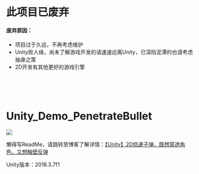 # 此项目已废弃

#### 废弃原因：
- 项目过于久远，不再考虑维护
- Unity败人缘，尚未了解游戏开发的请速速远离Unity，已深陷泥潭的也请考虑抽身之策
- 2D开发有其他更好的游戏引擎

<br>
<br>
<br>


# Unity_Demo_PenetrateBullet

<img src='https://github.com/Ls-Jan/Unity_Demo_PenetrateBullet/blob/main/RunningDisplay%5BMP4%2CGIF%2CPNG%5D/%E6%BC%94%E7%A4%BA%E8%A7%86%E9%A2%91.gif'/>

懒得写ReadMe，请跳转至博客了解详情：[【Unity】2D低速子弹，既想穿透角色，又想触壁反弹](https://blog.csdn.net/weixin_44733774/article/details/127002576)

Unity版本：2018.3.7f1
